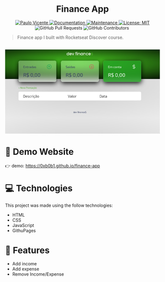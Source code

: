 <h1 align="center">Finance App</h1>

<p align="center">
  <a href="https://www.linkedin.com/in/paulo-vicente-6abab0198/">
    <img alt="Paulo Vicente" src="https://img.shields.io/badge/-PauloVicente-c9c9c9?style=flat&logo=Linkedin&logoColor=white" />
  </a>
  <a href="https://github.com/0xb0b1/finance-app#readme">
    <img alt="Documentation" src="https://img.shields.io/badge/documentation-yes-c9c9c9.svg" target="_blank" />
  </a>
  <a href="https://github.com/0xb0b1/finance-app/graphs/commit-activity">
    <img alt="Maintenance" src="https://img.shields.io/badge/Maintained%3F-yes-c9c9c9.svg" target="_blank" />
  </a>
  <a href="https://github.com/0xb0b1/finance-app/blob/master/LICENSE">
    <img alt="License: MIT" src="https://img.shields.io/badge/License-MIT-c9c9c9.svg" target="_blank" />
  </a>
  <img alt="GitHub Pull Requests" src="https://img.shields.io/github/issues-pr/0xb0b1/finance-app?color=c9c9c9" />
  <img alt="GitHub Contributors" src="https://img.shields.io/github/contributors/0xb0b1/finance-app?color=c9c9c9" />
  <img alt="" src="https://img.shields.io/github/repo-size/0xb0b1/finance-app?color=c9c9c9" />
</p>

> Finance app I built with Rocketseat Discover course.


<br />
<div align="center">
  <img src="https://github.com/0xb0b1/finance-app/blob/master/screenshot.jpg" width="720">
</div>

# :eyes: Demo Website
👉  demo: https://0xb0b1.github.io/finance-app

# :computer: Technologies
This project was made using the follow technologies:

* HTML
* CSS
* JavaScript
* GithuPages

# :rocket: Features

- Add income
- Add expense
- Remove Income/Expense
